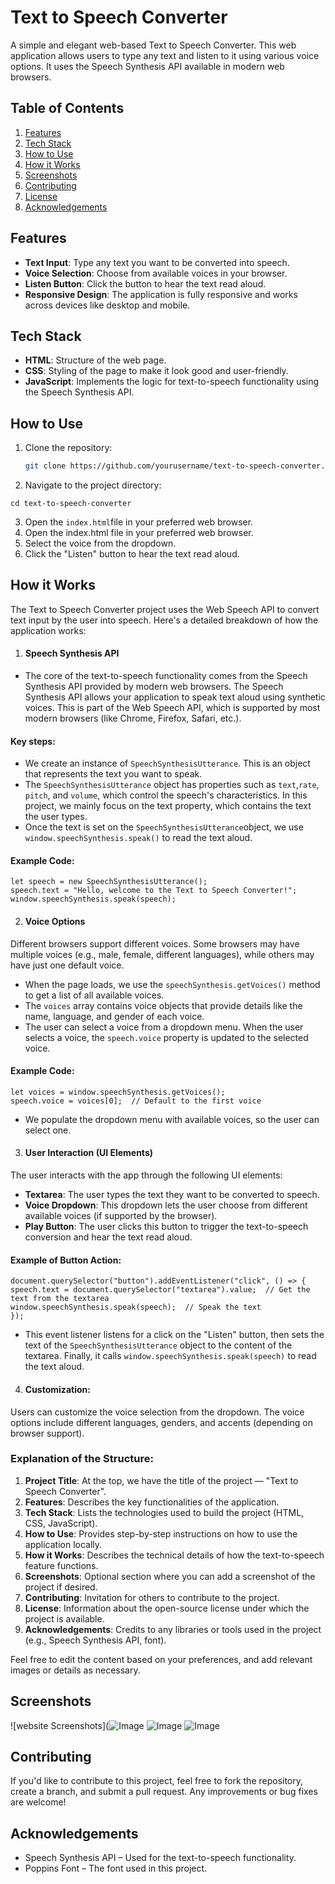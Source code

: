 # Text to Speech Converter

A simple and elegant web-based Text to Speech Converter. This web application allows users to type any text and listen to it using various voice options. It uses the Speech Synthesis API available in modern web browsers.

## Table of Contents

1. [Features](#features)
2. [Tech Stack](#tech-stack)
3. [How to Use](#how-to-use)
4. [How it Works](#how-it-works)
5. [Screenshots](#screenshots)
6. [Contributing](#contributing)
7. [License](#license)
8. [Acknowledgements](#acknowledgements)

## Features

- **Text Input**: Type any text you want to be converted into speech.
- **Voice Selection**: Choose from available voices in your browser.
- **Listen Button**: Click the button to hear the text read aloud.
- **Responsive Design**: The application is fully responsive and works across devices like desktop and mobile.

## Tech Stack

- **HTML**: Structure of the web page.
- **CSS**: Styling of the page to make it look good and user-friendly.
- **JavaScript**: Implements the logic for text-to-speech functionality using the Speech Synthesis API.

## How to Use

1. Clone the repository:
   ```bash
   git clone https://github.com/yourusername/text-to-speech-converter.git
2. Navigate to the project directory:
```
cd text-to-speech-converter
```
3. Open the ``` index.html ```file in your preferred web browser.
4. Open the index.html file in your preferred web browser.
5. Select the voice from the dropdown.
6. Click the "Listen" button to hear the text read aloud.

## How it Works
The Text to Speech Converter project uses the Web Speech API to convert text input by the user into speech. Here's a detailed breakdown of how the application works:
1. #### Speech Synthesis API

* The core of the text-to-speech functionality comes from the Speech Synthesis API provided by modern web browsers. The Speech Synthesis API allows your application to speak text aloud using synthetic voices. This is part of the Web Speech API, which is supported by most modern browsers (like Chrome, Firefox, Safari, etc.).
#### Key steps:
* We create an instance of ``` SpeechSynthesisUtterance ```. This is an object that represents the text you want to speak.
* The ``` SpeechSynthesisUtterance ``` object has properties such as ``` text ```,``` rate ```, ``` pitch ```, and ``` volume ```, which control the speech's characteristics. In this project, we mainly focus on the text property, which contains the text the user types.
* Once the text is set on the ``` SpeechSynthesisUtterance ```object, we use ``` window.speechSynthesis.speak() ``` to read the text aloud.
#### Example Code:
```
let speech = new SpeechSynthesisUtterance();
speech.text = "Hello, welcome to the Text to Speech Converter!";
window.speechSynthesis.speak(speech);
```

2. #### Voice Options
Different browsers support different voices. Some browsers may have multiple voices (e.g., male, female, different languages), while others may have just one default voice.
* When the page loads, we use the ``` speechSynthesis.getVoices() ``` method to get a list of all available voices.
* The ``` voices ``` array contains voice objects that provide details like the name, language, and gender of each voice.
* The user can select a voice from a dropdown menu. When the user selects a voice, the ``` speech.voice ``` property is updated to the selected voice.
#### Example Code:
```
let voices = window.speechSynthesis.getVoices(); 
speech.voice = voices[0];  // Default to the first voice
```
* We populate the dropdown menu with available voices, so the user can select one.
3. #### User Interaction (UI Elements)
The user interacts with the app through the following UI elements:
* **Textarea**: The user types the text they want to be converted to speech.
* **Voice Dropdown**: This dropdown lets the user choose from different available voices (if supported by the browser).
* **Play Button**: The user clicks this button to trigger the text-to-speech conversion and hear the text read aloud.
#### Example of Button Action:
```
document.querySelector("button").addEventListener("click", () => {
speech.text = document.querySelector("textarea").value;  // Get the text from the textarea
window.speechSynthesis.speak(speech);  // Speak the text
});
```
* This event listener listens for a click on the "Listen" button, then sets the text of the ``` SpeechSynthesisUtterance ``` object to the content of the textarea. Finally, it calls ``` window.speechSynthesis.speak(speech) ``` to read the text aloud.
4. #### Customization: 
Users can customize the voice selection from the dropdown. The voice options include different languages, genders, and accents (depending on browser support). 




### Explanation of the Structure:
1. **Project Title**: At the top, we have the title of the project — "Text to Speech Converter".
2. **Features**: Describes the key functionalities of the application.
3. **Tech Stack**: Lists the technologies used to build the project (HTML, CSS, JavaScript).
4. **How to Use**: Provides step-by-step instructions on how to use the application locally.
5. **How it Works**: Describes the technical details of how the text-to-speech feature functions.
6. **Screenshots**: Optional section where you can add a screenshot of the project if desired.
7. **Contributing**: Invitation for others to contribute to the project.
8. **License**: Information about the open-source license under which the project is available.
9. **Acknowledgements**: Credits to any libraries or tools used in the project (e.g., Speech Synthesis API, font).

Feel free to edit the content based on your preferences, and add relevant images or details as necessary.



## Screenshots

![website Screenshots](![Image](https://github.com/user-attachments/assets/123df8b9-6fd4-4943-9106-1f6dc00419f3)
![Image](https://github.com/user-attachments/assets/fdc0c67f-aa62-4c82-bcfc-17a7e1228cdc)
![Image](https://github.com/user-attachments/assets/8ff083a2-2527-4635-b2b5-44214cf36138)



## Contributing
If you'd like to contribute to this project, feel free to fork the repository, create a branch, and submit a pull request. Any improvements or bug fixes are welcome!


## Acknowledgements
* Speech Synthesis API – Used for the text-to-speech functionality.
* Poppins Font – The font used in this project.

